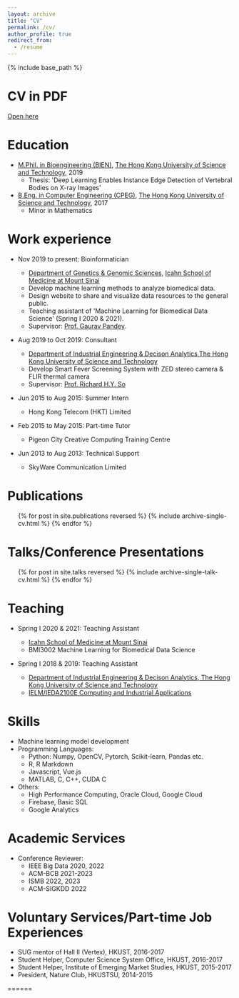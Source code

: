```yaml
---
layout: archive
title: "CV"
permalink: /cv/
author_profile: true
redirect_from:
  - /resume
---
```


{% include base_path %}

CV in PDF
=====
[Open here](../files/CV_yanchakli_22Oct2024.pdf)

Education
======
* [M.Phil. in Bioengineering (BIEN)](https://bien.ust.hk/), [The Hong Kong University of Science and Technology](https://www.ust.hk/), 2019
  * Thesis: 'Deep Learning Enables Instance Edge Detection of Vertebral Bodies on X-ray Images'
* [B.Eng. in Computer Engineering (CPEG)](http://cpeg.ust.hk/cgi-bin/eng/index.php), [The Hong Kong University of Science and Technology](https://www.ust.hk/), 2017
  * Minor in Mathematics

Work experience
======
* Nov 2019 to present: Bioinformatician
  * [Department of Genetics & Genomic Sciences](https://icahn.mssm.edu/research/genomics),
[Icahn School of Medicine at Mount Sinai](https://icahn.mssm.edu/)
  * Develop machine learning methods to analyze biomedical data.
  * Design website to share and visualize data resources to the general public.
  * Teaching assistant of 'Machine Learning for Biomedical Data Science' (Spring I 2020 & 2021).
  * Supervisor: [Prof. Gaurav Pandey](https://gpandeylab.org/).

* Aug 2019 to Oct 2019: Consultant
  * [Department of Industrial Engineering & Decison Analytics](https://ieda.ust.hk/),[The Hong Kong University of Science and Technology](https://www.ust.hk/)
  * Develop Smart Fever Screening System with ZED stereo camera & FLIR thermal camera
  * Supervisor: [Prof. Richard H.Y. So](https://www.ieda.ust.hk/dfaculty/so/)

* Jun 2015 to Aug 2015: Summer Intern
  * Hong Kong Telecom (HKT) Limited
  <!-- * Summarize up-to-date anti-DDoS solution. -->

* Feb 2015 to May 2015: Part-time Tutor
  * Pigeon City Creative Computing Training Centre
  <!-- * Teach students to build their own programmable LEGO and mini-games. -->

* Jun 2013 to Aug 2013: Technical Support
  * SkyWare Communication Limited
  <!-- * Network maintenance and testing new firmwares and hardwares. -->
  
Publications
======
  <ul>{% for post in site.publications reversed %}
    {% include archive-single-cv.html %}
  {% endfor %}</ul>
  
Talks/Conference Presentations
======
  <ul>{% for post in site.talks reversed %}
    {% include archive-single-talk-cv.html %}
  {% endfor %}</ul>
  
Teaching
======
<!--   <ul>{% for post in site.teaching %}
    {% include archive-single-cv.html %}
  {% endfor %}</ul> -->
* Spring I 2020 & 2021: Teaching Assistant
  * [Icahn School of Medicine at Mount Sinai](https://icahn.mssm.edu/)
  * BMI3002 Machine Learning for Biomedical Data Science

* Spring I 2018 & 2019: Teaching Assistant
  * [Department of Industrial Engineering & Decison Analytics, The Hong Kong University of Science and Technology](https://ieda.ust.hk/)
  * [IELM/IEDA2100E Computing and Industrial Applications](https://www.ieda.ust.hk/dfaculty/so/so_ie2100E.html)
  

Skills
======
* Machine learning model development
* Programming Languages:
  * Python: Numpy, OpenCV, Pytorch, Scikit-learn, Pandas etc.
  * R, R Markdown
  * Javascript, Vue.js
  * MATLAB, C, C++, CUDA C
* Others:
  * High Performance Computing, Oracle Cloud, Google Cloud
  * Firebase, Basic SQL
  * Google Analytics

Academic Services
======
* Conference Reviewer:
  * IEEE Big Data 2020, 2022
  * ACM-BCB 2021-2023
  * ISMB 2022, 2023
  * ACM-SIGKDD 2022

Voluntary Services/Part-time Job Experiences
======
* SUG mentor of Hall II (Vertex), HKUST, 2016-2017
* Student Helper, Computer Science System Office, HKUST, 2016-2017
* Student Helper, Institute of Emerging Market Studies, HKUST, 2015-2017
* President, Nature Club, HKUSTSU, 2014-2015


======
